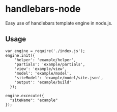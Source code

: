 # handlebars-node
Easy use of handlebars template engine in node.js.

## Usage

```
var engine = require('./index.js');
engine.init({
    'helper': 'example/helper',
    'partials': 'example/partials',
    'view': 'example/view',
    'model': 'example/model',
    'siteModel': 'example/model/site.json',
    'output': 'example/build'
  });

engine.excecute({
  "siteName": "example"
});
```
